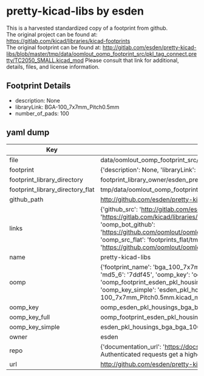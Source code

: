 # pretty-kicad-libs by esden  
This is a harvested standardized copy of a footprint from github.  
The original project can be found at:  
https://gitlab.com/kicad/libraries/kicad-footprints  
The original footprint can be found at:
http://gitlab.com/esden/pretty-kicad-libs/blob/master/tmp/data/oomlout_oomp_footprint_src/pkl_tag_connect.pretty/TC2050_SMALL.kicad_mod
Please consult that link for additional, details, files, and license information.  
## Footprint Details
* description: None  
* libraryLink: BGA-100_7x7mm_Pitch0.5mm  
* number_of_pads: 100  
## yaml dump  
| Key | Value |  
| --- | --- |  
| file | data/oomlout_oomp_footprint_src/pretty-kicad-libs/pkl_housings_bga.pretty/BGA-100_7x7mm_Pitch0.5mm.kicad_mod |  
| footprint | {'description': None, 'libraryLink': 'BGA-100_7x7mm_Pitch0.5mm', 'number_of_pads': 100} |  
| footprint_library_directory | footprint_library_owner/esden_pretty-kicad-libs |  
| footprint_library_directory_flat | tmp/data/oomlout_oomp_footprint_src/footprints_flat/esden_pkl_housings_bga_bga_100_7x7mm_pitch0_5mm/working |  
| github_path | http://github.com/esden/pretty-kicad-libs/blob/master/tmp/data/oomlout_oomp_footprint_src/pkl_housings_bga.pretty/BGA-100_7x7mm_Pitch0.5mm.kicad_mod |  
| links | {'github_src': 'http://gitlab.com/esden/pretty-kicad-libs/blob/master/tmp/data/oomlout_oomp_footprint_src/pkl_tag_connect.pretty/TC2050_SMALL.kicad_mod', 'github_src_repo': 'https://gitlab.com/kicad/libraries/kicad-footprints', 'oomp_bot': 'tmp/data/oomlout_oomp_footprint_src/footprints/esden_pkl_housings_bga_bga_100_7x7mm_pitch0_5mm/working', 'oomp_bot_github': 'https://github.com/oomlout/oomlout_oomp_footprint_bot/tree/main/tmp/data/oomlout_oomp_footprint_src/footprints/esden_pkl_housings_bga_bga_100_7x7mm_pitch0_5mm/working', 'oomp_src_flat': 'footprints_flat/tmp/data/oomlout_oomp_footprint_src/footprints_flat/esden_pkl_housings_bga_bga_100_7x7mm_pitch0_5mm/working', 'oomp_src_flat_github': 'https://github.com/oomlout/oomlout_oomp_footprint_src/tree/main/tmp/data/oomlout_oomp_footprint_src/footprints_flat/esden_pkl_housings_bga_bga_100_7x7mm_pitch0_5mm/working'} |  
| name | pretty-kicad-libs |  
| oomp | {'footprint_name': 'bga_100_7x7mm_pitch0_5mm', 'library_name': 'pkl_housings_bga', 'md5': '7ddf45321864280a2ba01040ae9ebb5c', 'md5_10': '7ddf453218', 'md5_5': '7ddf4', 'md5_6': '7ddf45', 'oomp_key': 'oomp_esden_pkl_housings_bga_bga_100_7x7mm_pitch0_5mm', 'oomp_key_extra': 'oomp_footprint_esden_pkl_housings_bga_bga_100_7x7mm_pitch0_5mm', 'oomp_key_full': 'oomp_footprint_esden_pkl_housings_bga_bga_100_7x7mm_pitch0_5mm_7ddf45', 'oomp_key_simple': 'esden_pkl_housings_bga_bga_100_7x7mm_pitch0_5mm', 'original_filename': 'data/oomlout_oomp_footprint_src/pretty-kicad-libs/pkl_housings_bga.pretty/BGA-100_7x7mm_Pitch0.5mm.kicad_mod', 'owner_name': 'esden'} |  
| oomp_key | oomp_esden_pkl_housings_bga_bga_100_7x7mm_pitch0_5mm |  
| oomp_key_full | oomp_footprint_esden_pkl_housings_bga_bga_100_7x7mm_pitch0_5mm |  
| oomp_key_simple | esden_pkl_housings_bga_bga_100_7x7mm_pitch0_5mm |  
| owner | esden |  
| repo | {'documentation_url': 'https://docs.github.com/rest/overview/resources-in-the-rest-api#rate-limiting', 'message': "API rate limit exceeded for 84.66.142.224. (But here's the good news: Authenticated requests get a higher rate limit. Check out the documentation for more details.)"} |  
| url | http://github.com/esden/pretty-kicad-libs |  

